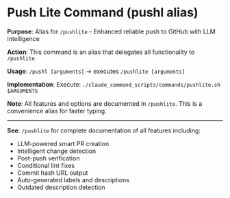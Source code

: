 # Push Lite Command (pushl alias)

**Purpose**: Alias for `/pushlite` - Enhanced reliable push to GitHub with LLM intelligence

**Action**: This command is an alias that delegates all functionality to `/pushlite`

**Usage**: `/pushl [arguments]` → executes `/pushlite [arguments]`

**Implementation**: Execute: `./claude_command_scripts/commands/pushlite.sh $ARGUMENTS`

**Note**: All features and options are documented in `/pushlite`. This is a convenience alias for faster typing.

---

**See**: `/pushlite` for complete documentation of all features including:
- LLM-powered smart PR creation
- Intelligent change detection
- Post-push verification
- Conditional lint fixes
- Commit hash URL output
- Auto-generated labels and descriptions
- Outdated description detection

